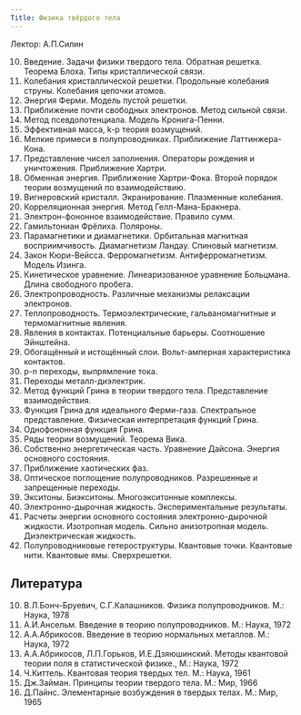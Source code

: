 ```yaml
---
Title: Физика твёрдого тела
---
```


Лектор: А.П.Силин

10. Введение. Задачи физики твердого тела. Обратная решетка. Теорема Блоха. Типы кристаллической связи.
10. Колебания кристаллической решетки. Продольные колебания струны. Колебания цепочки атомов.
10. Энергия Ферми. Модель пустой решетки.
10. Приближение почти свободных электронов. Метод сильной связи.
10. Метод псевдопотенциала. Модель Кронига-Пенни.
10. Эффективная масса, k-p теория возмущений.
10. Мелкие примеси в полупроводниках. Приближение Латтинжера-Кона.
10. Представление чисел заполнения. Операторы рождения и уничтожения. Приближение Хартри.
10. Обменная энергия. Приближение Хартри-Фока. Второй порядок теории возмущений по взаимодействию.
10. Вигнеровский кристалл. Экранирование. Плазменные колебания.
10. Корреляционная энергия. Метод Гелл-Мана-Бракнера.
10. Электрон-фононное взаимодействие. Правило сумм.
10. Гамильтониан Фрёлиха. Поляроны.
10. Парамагнетики и диамагнетики. Орбитальная магнитная восприимчивость. Диамагнетизм Ландау. Спиновый магнетизм.
10. Закон Кюри-Вейсса. Ферромагнетизм. Антиферромагнетизм. Модель Изинга.
10. Кинетическое уравнение. Линеаризованное уравнение Больцмана. Длина свободного пробега.
10. Электропроводность. Различные механизмы релаксации электронов.
10. Теплопроводность. Термоэлектрические, гальваномагнитные и термомагнитные явления.
10. Явления в контактах. Потенциальные барьеры. Соотношение Эйнштейна.
10. Обогащённый и истощённый слои. Вольт-амперная характеристика контактов.
10. p-n переходы, выпрямление тока.
10. Переходы металл-диэлектрик.
10. Метод функций Грина в теории твердого тела. Представление взаимодействия.
10. Функция Грина для идеального Ферми-газа. Спектральное представление. Физическая интерпретация функций Грина.
10. Однофононная функция Грина.
10. Ряды теории возмущений. Теорема Вика.
10. Собственно энергетическая часть. Уравнение Дайсона. Энергия основного состояния.
10. Приближение хаотических фаз.
10. Оптическое поглощение полупроводников. Разрешенные и запрещенные переходы.
10. Экситоны. Биэкситоны. Многоэкситонные комплексы.
10. Электронно-дырочная жидкость. Экспериментальные результаты.
10. Расчеты энергии основного состояния электронно-дырочной жидкости. Изотропная модель. Сильно анизотропная модель. Диэлектрическая жидкость.
10. Полупроводниковые гетероструктуры. Квантовые точки. Квантовые нити. Квантовые ямы. Сверхрешетки.

 
## Литература

10. В.Л.Бонч-Бруевич, С.Г.Калашников. Физика полупроводников. М.: Наука, 1978
10. А.И.Ансельм. Введение в теорию полупроводников. М.: Наука, 1972
10. А.А.Абрикосов. Введение в теорию нормальных металлов. М.: Наука, 1972
10. А.А.Абрикосов, Л.П.Горьков, И.Е.Дзяюшинский. Методы квантовой теории поля в статистической физике., М.: Наука, 1972
10. Ч.Киттель. Квантовая теория твердых тел. М.: Наука, 1961
10. Дж.Займан. Принципы теории твердого тела. М.: Мир, 1966
10. Д.Пайнс. Элементарные возбуждения в твердых телах. М.: Мир, 1965

